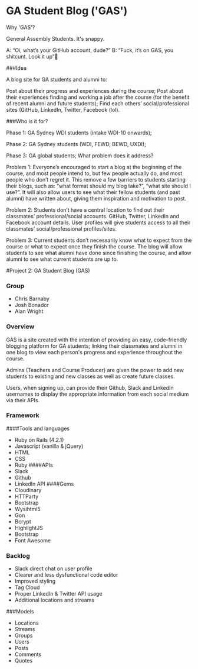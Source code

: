 # GA Student Blog ('GAS')

Why 'GAS'?

General Assembly Students. It's snappy. 

A: “Oi, what’s your GitHub account, dude?”
B: “Fuck, it’s on GAS, you shitcunt. Look it up”

###Idea

A blog site for GA students and alumni to: 

Post about their progress and experiences during the course;
Post about their experiences finding and working a job after the course (for the benefit of recent alumni and future students);
Find each others’ social/professional sites (GitHub, LinkedIn, Twitter, Facebook (lol).

###Who is it for?

Phase 1: GA Sydney WDI students (intake WDI-10 onwards);

Phase 2: GA Sydney students (WDI, FEWD, BEWD, UXDI);

Phase 3: GA global students;
What problem does it address?

Problem 1: Everyone’s encouraged to start a blog at the beginning of the course, and most people intend to, but few people actually do, and most people who don’t regret it. This remove a few barriers to students starting their blogs, such as: “what format should my blog take?”, “what site should I use?”. It will also allow users to see what their fellow students (and past alumni) have written about, giving them inspiration and motivation to post. 

Problem 2: Students don’t have a central location to find out their classmates’ professional/social accounts. GitHub, Twitter, LinkedIn and Facebook account details. User profiles will give students access to all their classmates’ social/professional profiles/sites.

Problem 3: Current students don’t necessarily know what to expect from the course or what to expect once they finish the course. The blog will allow students to see what alumni have done since finishing the course, and allow alumni to see what current students are up to.

#Project 2: GA Student Blog (GAS)

### Group
- Chris Barnaby
- Josh Bonador
- Alan Wright

### Overview
GAS is a site created with the intention of providing an easy, code-friendly blogging platform for GA students; linking their classmates and alumni in one blog to view each person's progress and experience throughout the course. 

Admins (Teachers and Course Producer) are given the power to add new students to existing and new classes as well as create future classes. 

Users, when signing up, can provide their Github, Slack and LinkedIn usernames to display the appropriate information from each social medium via their APIs. 

### Framework
####Tools and languages
- Ruby on Rails (4.2.1)
- Javascript (vanilla & jQuery)
- HTML
- CSS
- Ruby
####APIs
- Slack
- Github
- LinkedIn API
####Gems
- Cloudinary
- HTTParty
- Bootstrap
- Wysihtml5 
- Gon
- Bcrypt
- HighlightJS
- Bootstrap
- Font Awesome

### Backlog
- Slack direct chat on user profile
- Clearer and less dysfunctional code editor
- Improved styling
- Tag Cloud
- Proper LinkedIn & Twitter API usage
- Additional locations and streams 

###Models

- Locations
- Streams
- Groups 
- Users
- Posts
- Comments
- Quotes

